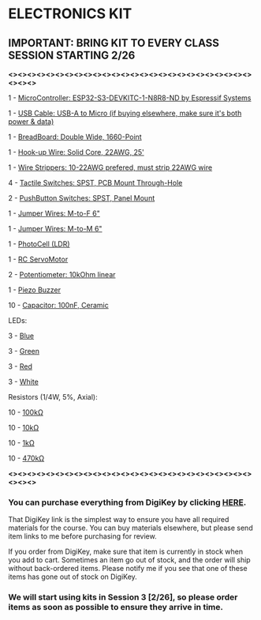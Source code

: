 # **ELECTRONICS KIT**  


## **IMPORTANT: BRING KIT TO EVERY CLASS SESSION STARTING 2/26**

**<><><><><><><><><><><><><><><><><><><><><><><><><><><><><>**

1 - [MicroController: ESP32-S3-DEVKITC-1-N8R8-ND by Espressif Systems](https://www.digikey.com/en/products/detail/espressif-systems/ESP32-S3-DEVKITC-1-N8R8/15295894)

1 - [USB Cable: USB-A to Micro (if buying elsewhere, make sure it's both power & data)](https://www.digikey.com/en/products/detail/stewart-connector/SC-2AMK003F/8544577)

1 - [BreadBoard: Double Wide, 1660-Point](https://www.digikey.com/en/products/detail/busboard-prototype-systems/BB1660/19200358)

1 - [Hook-up Wire: Solid Core, 22AWG, 25'](https://www.digikey.com/en/products/detail/sparkfun-electronics/PRT-08026/6833924)

1 - [Wire Strippers: 10-22AWG prefered, must strip 22AWG wire](https://www.digikey.com/en/products/detail/jonard-tools/JIC-1022/1218354)

4 - [Tactile Switches: SPST, PCB Mount Through-Hole](https://www.digikey.com/en/products/detail/same-sky-formerly-cui-devices/TS02-66-70-BK-160-LCR-D/15634243)

2 - [PushButton Switches: SPST, Panel Mount](https://www.digikey.com/en/products/detail/adam-tech/SW-PB1-1DZ-A-P1-A/15284415)

1 - [Jumper Wires: M-to-F 6"](https://www.digikey.com/en/products/detail/adafruit-industries-llc/1954/6827087)

1 - [Jumper Wires: M-to-M 6"](https://www.digikey.com/en/products/detail/adafruit-industries-llc/1957/6827090)

1 - [PhotoCell (LDR)](https://www.digikey.com/en/products/detail/adafruit-industries-llc/161/7244927)

1 - [RC ServoMotor](https://www.digikey.com/en/products/detail/dfrobot/SER0006/7597224)

2 - [Potentiometer: 10kOhm linear](https://www.digikey.com/en/products/detail/bourns-inc/PDB181-K420K-103B/2564744)

1 - [Piezo Buzzer](https://www.digikey.com/en/products/detail/pui-audio-inc/AT-1224-TWT-5V-2-R/5011404)

10 - [Capacitor: 100nF, Ceramic](https://www.digikey.com/en/products/detail/tdk-corporation/FG18X7R1H104KNT06/5802879)

LEDs:

3 - [Blue](https://www.digikey.com/en/products/detail/cree-led/C503B-BAN-CZ0A0452/2341534)

3 - [Green](https://www.digikey.com/en/products/detail/cree-led/C503B-GCS-CY0C0791/1922941)

3 - [Red](https://www.digikey.com/en/products/detail/cree-led/C503B-RCN-CW0Z0AA1/1922930)

3 - [White](https://www.digikey.com/en/products/detail/cree-led/C512A-WNN-CZ0B0151/2809629)

Resistors (1/4W, 5%, Axial):

10 - [100kΩ](https://www.digikey.com/en/products/detail/yageo/CFR-25JR-52-100K/12022)

10 - [10kΩ](https://www.digikey.com/en/products/detail/yageo/CFR-25JB-52-10K/338)

10 - [1kΩ](https://www.digikey.com/en/products/detail/yageo/CFR-25JB-52-1K/96)

10 - [470kΩ](https://www.digikey.com/en/products/detail/yageo/CFR-25JT-52-470R/9098627)

 **<><><><><><><><><><><><><><><><><><><><><><><><><><><><><>**
 
### **You can purchase everything from DigiKey by clicking [HERE](https://www.digikey.com/short/1mw4z777).**

That DigiKey link is the simplest way to ensure you have all required materials for the course. You can buy materials elsewhere, but please send item links to me before purchasing for review. 

If you order from DigiKey, make sure that item is currently in stock when you add to cart. Sometimes an item go out of stock, and the order will ship without back-ordered items. Please notify me if you see that one of these items has gone out of stock on DigiKey.

### We will start using kits in **Session 3 [2/26]**, so please order items as soon as possible to ensure they arrive in time.
